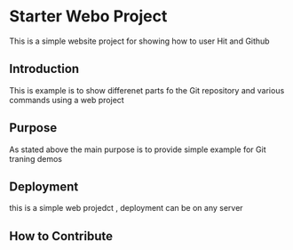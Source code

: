 # Starter Webo Project 

This is a simple website project for 
showing how to user Hit and Github

## Introduction

This is example is to show differenet parts fo the Git repository and various commands using a web project


## Purpose

As stated above the main purpose is to provide simple example for Git traning demos

## Deployment

this is a simple web projedct , deployment can be on any server

## How to Contribute

